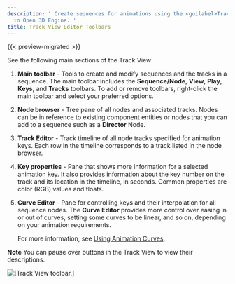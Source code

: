 ```yaml
---
description: ' Create sequences for animations using the <guilabel>Track View</guilabel> editor''s toolbars
  in Open 3D Engine. '
title: Track View Editor Toolbars
---
```


{{< preview-migrated >}}

See the following main sections of the Track View:

1. **Main toolbar** - Tools to create and modify sequences and the tracks in a sequence\. The main toolbar includes the **Sequence/Node**, **View**, **Play**, **Keys**, and **Tracks** toolbars\. To add or remove toolbars, right\-click the main toolbar and select your preferred options\.

1. **Node browser** - Tree pane of all nodes and associated tracks\. Nodes can be in reference to existing component entities or nodes that you can add to a sequence such as a **Director** Node\.

1. **Track Editor** - Track timeline of all node tracks specified for animation keys\. Each row in the timeline corresponds to a track listed in the node browser\.

1. **Key properties** - Pane that shows more information for a selected animation key\. It also provides information about the key number on the track and its location in the timeline, in seconds\. Common properties are color \(RGB\) values and floats\.

1. ****Curve Editor**** - Pane for controlling keys and their interpolation for all sequence nodes\. The ****Curve Editor**** provides more control over easing in or out of curves, setting some curves to be linear, and so on, depending on your animation requirements\.

   For more information, see [Using Animation Curves](/docs/user-guide/visualization/cinematics/track-view/editor-animation-curves.md)\.

**Note**
You can pause over buttons in the Track View to view their descriptions\.

![\[Track View toolbar.\]](/images/user-guide/cinematics/cinematics-trackview-editor.png)
